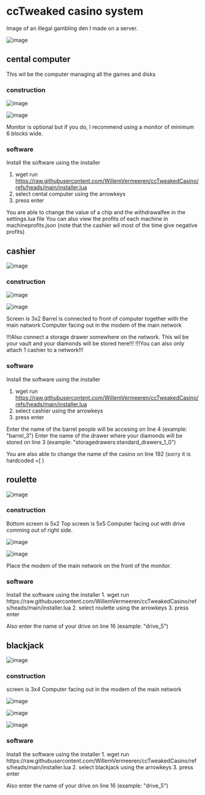 <h1>ccTweaked casino system</h1>
Image of an illegal gambling den I made on a server.

![image](https://github.com/user-attachments/assets/d31386db-cef3-43be-9972-12ede72e7917)

<h2>cental computer</h2>
This wil be the computer managing all the games and disks

<h3> construction </h3>

![image](https://github.com/WillemVermeeren/ccTweakedCasino/assets/104625121/fbac0c25-7a03-471a-aa20-75f8102b8b64)

![image](https://github.com/WillemVermeeren/ccTweakedCasino/assets/104625121/861a77b2-0b4f-4d2f-8805-fe9e9a6cc50f)

Monitor is optional but if you do, I recommend using a monitor of minimum 6 blocks wide.


<h3> software </h3>

Install the software using the installer 
1. wget run https://raw.githubusercontent.com/WillemVermeeren/ccTweakedCasino/refs/heads/main/installer.lua
2. select cental computer using the arrowkeys
3. press enter
   
You are able to change the value of a chip and the withdrawalfee in the settings.lua file
You can also view the profits of each machine in machineprofits.json (note that the cashier wil most of the time give negative profits)

<h2>cashier</h2>

![image](https://github.com/WillemVermeeren/ccTweakedCasino/assets/104625121/bbdd1c93-0a68-4220-8464-b57df3c2eda8)

<h3> construction </h3>

![image](https://github.com/WillemVermeeren/ccTweakedCasino/assets/104625121/a0f18771-142a-4966-99a4-f4cf503cd1e2)

![image](https://github.com/WillemVermeeren/ccTweakedCasino/assets/104625121/06efed05-9970-4978-9f8b-b1f98076703f)

Screen is 3x2
Barrel is connected to front of computer together with the main natwork
Computer facing out in the modem of the main network

!!!Also connect a storage drawer somewhere on the network. This wil be your vault and your diamonds will be stored here!!!
!!!You can also only attach 1 cashier to a network!!!

<h3> software </h3>

Install the software using the installer 
1. wget run https://raw.githubusercontent.com/WillemVermeeren/ccTweakedCasino/refs/heads/main/installer.lua
2. select cashier using the arrowkeys
3. press enter

Enter the name of the barrel people will be accesing on line 4 (example: "barrel_3")
Enter the name of the drawer where your diamonds will be stored on line 3 (example: "storagedrawers:standard_drawers_1_0")

You are also able to change the name of the casino on line 192 (sorry it is hardcoded =[ )


<h2>roulette</h2>

![image](https://github.com/WillemVermeeren/ccTweakedCasino/assets/104625121/dd885eb3-1535-40d5-91d4-e01576e9dc57)

<h3> construction </h3>
Bottom screen is 5x2
Top screen is 5x5
Computer facing out with drive comming out of right side.

![image](https://github.com/WillemVermeeren/ccTweakedCasino/assets/104625121/bec31947-8696-4b16-857d-640c317cad95)

![image](https://github.com/WillemVermeeren/ccTweakedCasino/assets/104625121/957e5166-bdcf-4aae-b9ee-60815cec8daf)

Place the modem of the main network on the front of the monitor.

<h3> software </h3>
Install the software using the installer 
1. wget run https://raw.githubusercontent.com/WillemVermeeren/ccTweakedCasino/refs/heads/main/installer.lua
2. select roulette using the arrowkeys
3. press enter

Also enter the name of your drive on line 16 (example: "drive_5")



<h2>blackjack</h2>

![image](https://github.com/WillemVermeeren/ccTweakedCasino/assets/104625121/b00a55ee-82b3-4e92-b79e-c070c5ccc256)

<h3> construction </h3>
screen is 3x4
Computer facing out in the modem of the main network

![image](https://github.com/WillemVermeeren/ccTweakedCasino/assets/104625121/6e77dad3-e96e-486e-9f45-c33015ca71fb)

![image](https://github.com/WillemVermeeren/ccTweakedCasino/assets/104625121/2324241c-1ff2-4497-8774-ea5107969214)

![image](https://github.com/WillemVermeeren/ccTweakedCasino/assets/104625121/7e43f6e3-790a-4024-b331-afcb63f63186)

<h3> software </h3>
Install the software using the installer 
1. wget run https://raw.githubusercontent.com/WillemVermeeren/ccTweakedCasino/refs/heads/main/installer.lua
2. select blackjack using the arrowkeys
3. press enter

Also enter the name of your drive on line 16 (example: "drive_5")



